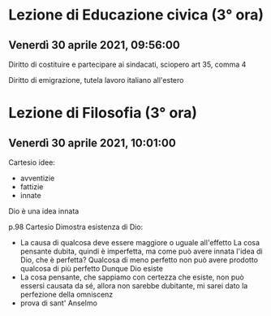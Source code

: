 # Lezione di Educazione civica (3° ora)
## Venerdì 30 aprile 2021, 09:56:00 
 
 Diritto di costituire e partecipare ai sindacati, sciopero
 art 35, comma 4
 
 Diritto di emigrazione, tutela lavoro italiano all'estero
 # Lezione di Filosofia (3° ora)
 ## Venerdì 30 aprile 2021, 10:01:00
 Cartesio
 idee:
* avventizie
* fattizie
* innate

Dio è una idea innata

p.98
Cartesio Dimostra esistenza di Dio:
* La causa di qualcosa deve essere maggiore o uguale all'effetto 
La cosa pensante dubita, quindi è imperfetta, ma come può avere innata l'idea di Dio, che è perfetta?
Qualcosa di meno perfetto non può avere prodotto qualcosa di più perfetto
Dunque Dio esiste
* La cosa pensante, che sappiamo con certezza che esiste, non può essersi causata da sé, allora non sarebbe dubitante, mi sarei dato la perfezione della omniscenz
* prova di sant' Anselmo

<!--stackedit_data:
eyJoaXN0b3J5IjpbMzg5NjI0MDc5XX0=
-->